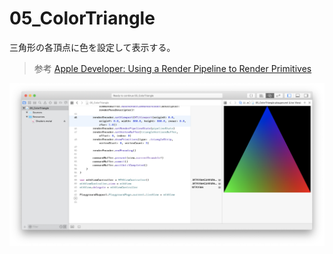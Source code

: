 # 05_ColorTriangle

三角形の各頂点に色を設定して表示する。

> 参考 [Apple Developer: Using a Render Pipeline to Render Primitives](https://developer.apple.com/documentation/metal/using_a_render_pipeline_to_render_primitives)

![05_ColorTriangle_1.png](https://github.com/KimiakiK/mac-metal-playground/blob/images/05_ColorTriangle_1.png)
